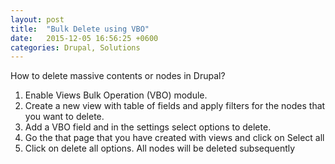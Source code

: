 ```yaml
---
layout: post
title:  "Bulk Delete using VBO"
date:   2015-12-05 16:56:25 +0600
categories: Drupal, Solutions
---
```


<p>How to delete massive contents or nodes in Drupal?</p>
<ol>
<li>Enable Views Bulk Operation (VBO) module.</li>
<li>Create a new view with table of fields and apply filters for the nodes that you want to delete.</li>
<li>Add a VBO field and in the settings select options to delete.</li>
<li>Go the that page that you have created with views and click on Select all</li>
<li>Click on delete all options. All nodes will be deleted subsequently</li>


</ol>